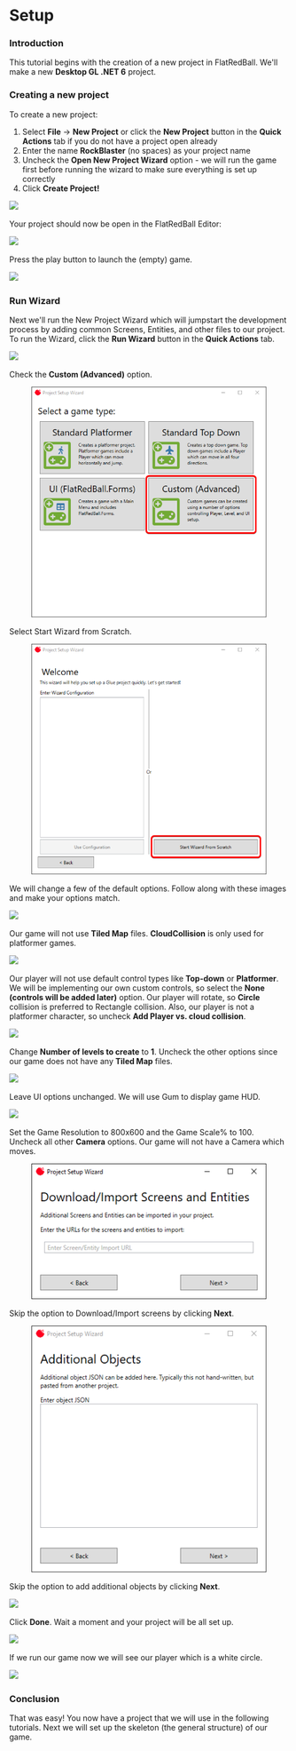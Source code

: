 # Setup

### Introduction

This tutorial begins with the creation of a new project in FlatRedBall. We'll make a new **Desktop GL .NET 6** project.

### Creating a new project

To create a new project:

1. Select **File** -> **New Project** or click the **New Project** button in the **Quick Actions** tab if you do not have a project open already
2. Enter the name **RockBlaster** (no spaces) as your project name
3. Uncheck the **Open New Project Wizard** option - we will run the game first before running the wizard to make sure everything is set up correctly
4. Click **Create Project!**

![](<../../.gitbook/assets/15\_07 49 46.png>)

Your project should now be open in the FlatRedBall Editor:

![](<../../.gitbook/assets/15\_07 52 02.png>)

Press the play button to launch the (empty) game.

![](../../media/2021-03-img\_604c33fbe290b.png)

### Run Wizard

Next we'll run the New Project Wizard which will jumpstart the development process by adding common Screens, Entities, and other files to our project. To run the Wizard, click the **Run Wizard** button in the **Quick Actions** tab.

![](<../../.gitbook/assets/15\_07 53 28.png>)

Check the **Custom (Advanced)** option.

<figure><img src="../../.gitbook/assets/image (1) (1) (1) (1) (1) (1) (1) (1).png" alt=""><figcaption></figcaption></figure>

Select Start Wizard from Scratch.

<figure><img src="../../.gitbook/assets/image (1) (1) (1) (1) (1) (1) (1) (1) (1).png" alt=""><figcaption></figcaption></figure>

We will change a few of the default options. Follow along with these images and make your options match.

![](<../../.gitbook/assets/15\_07 55 56.png>)

Our game will not use **Tiled Map** files. **CloudCollision** is only used for platformer games.

![](<../../.gitbook/assets/15\_07 56 54.png>)

Our player will not use default control types like **Top-down** or **Platformer**. We will be implementing our own custom controls, so select the **None (controls will be added later)** option. Our player will rotate, so **Circle** collision is preferred to Rectangle collision. Also, our player is not a platformer character, so uncheck **Add Player vs. cloud collision**.

![](<../../.gitbook/assets/15\_07 57 47.png>)

Change **Number of levels to create** to **1**. Uncheck the other options since our game does not have any **Tiled Map** files.

![](<../../.gitbook/assets/15\_07 58 22.png>)

Leave UI options unchanged. We will use Gum to display game HUD.

![](<../../.gitbook/assets/15\_07 59 26.png>)

Set the Game Resolution to 800x600 and the Game Scale% to 100. Uncheck all other **Camera** options. Our game will not have a Camera which moves.

<figure><img src="../../.gitbook/assets/image (2) (1) (1) (1) (1).png" alt=""><figcaption></figcaption></figure>

Skip the option to Download/Import screens by clicking **Next**.

<figure><img src="../../.gitbook/assets/image (3) (1) (1) (1).png" alt=""><figcaption></figcaption></figure>

Skip the option to add additional objects by clicking **Next**.

![](<../../.gitbook/assets/15\_08 01 00.png>)

Click **Done**. Wait a moment and your project will be all set up.

![](<../../.gitbook/assets/15\_08 03 20.png>)

If we run our game now we will see our player which is a white circle.

![](../../media/2021-03-img\_604cda3d3d060.png)

### Conclusion

That was easy! You now have a project that we will use in the following tutorials. Next we will set up the skeleton (the general structure) of our game.
